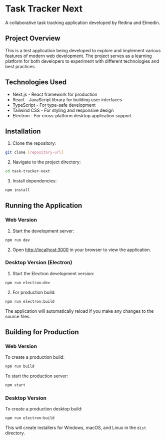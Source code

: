 # Task Tracker Next

A collaborative task tracking application developed by Redina and Elmedin.

## Project Overview
This is a test application being developed to explore and implement various features of modern web development. The project serves as a learning platform for both developers to experiment with different technologies and best practices.

## Technologies Used
- Next.js - React framework for production
- React - JavaScript library for building user interfaces
- TypeScript - For type-safe development
- Tailwind CSS - For styling and responsive design
- Electron - For cross-platform desktop application support

## Installation

1. Clone the repository:
```bash
git clone [repository-url]
```

2. Navigate to the project directory:
```bash
cd task-tracker-next
```

3. Install dependencies:
```bash
npm install
```

## Running the Application

### Web Version
1. Start the development server:
```bash
npm run dev
```

2. Open [http://localhost:3000](http://localhost:3000) in your browser to view the application.

### Desktop Version (Electron)
1. Start the Electron development version:
```bash
npm run electron:dev
```

2. For production build:
```bash
npm run electron:build
```

The application will automatically reload if you make any changes to the source files.

## Building for Production

### Web Version
To create a production build:
```bash
npm run build
```

To start the production server:
```bash
npm start
```

### Desktop Version
To create a production desktop build:
```bash
npm run electron:build
```

This will create installers for Windows, macOS, and Linux in the `dist` directory.